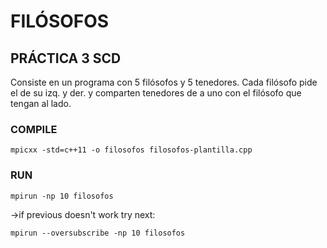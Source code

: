 # FILÓSOFOS

## PRÁCTICA 3 SCD
Consiste en un programa con 5 filósofos y 5 tenedores. Cada filósofo pide el de su izq. y der. y comparten tenedores de a uno con el filósofo que tengan al lado.

### COMPILE
```
mpicxx -std=c++11 -o filosofos filosofos-plantilla.cpp
```
### RUN
```
mpirun -np 10 filosofos
```
   ->if previous doesn't work try next:
```
mpirun --oversubscribe -np 10 filosofos
```
